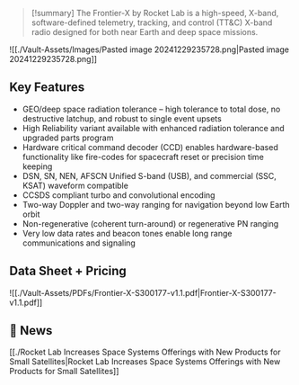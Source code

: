 >[!summary]
The Frontier-X by Rocket Lab is a high-speed, X-band, software-defined telemetry, tracking, and control (TT&C) X-band radio designed for both near Earth and deep space missions.

![[./Vault-Assets/Images/Pasted image 20241229235728.png|Pasted image 20241229235728.png]]
## Key Features

- GEO/deep space radiation tolerance – high tolerance to total dose, no destructive latchup, and robust to single event upsets 
- High Reliability variant available with enhanced radiation tolerance and upgraded parts program 
- Hardware critical command decoder (CCD) enables hardware-based functionality like fire-codes for spacecraft reset or precision time keeping 
- DSN, SN, NEN, AFSCN Unified S-band (USB), and commercial (SSC, KSAT) waveform compatible 
- CCSDS compliant turbo and convolutional encoding 
- Two-way Doppler and two-way ranging for navigation beyond low Earth orbit 
- Non-regenerative (coherent turn-around) or regenerative PN ranging 
- Very low data rates and beacon tones enable long range communications and signaling
## Data Sheet + Pricing

![[./Vault-Assets/PDFs/Frontier-X-S300177-v1.1.pdf|Frontier-X-S300177-v1.1.pdf]]

## 📰 News

[[./Rocket Lab Increases Space Systems Offerings with New Products for Small Satellites|Rocket Lab Increases Space Systems Offerings with New Products for Small Satellites]]